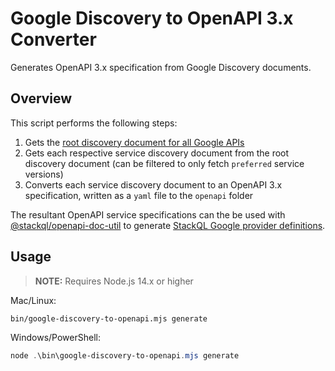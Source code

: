 # Google Discovery to OpenAPI 3.x Converter

Generates OpenAPI 3.x specification from Google Discovery documents.

## Overview

This script performs the following steps:
1. Gets the [root discovery document for all Google APIs](https://discovery.googleapis.com/discovery/v1/apis)
2. Gets each respective service discovery document from the root discovery document (can be filtered to only fetch `preferred` service versions)
3. Converts each service discovery document to an OpenAPI 3.x specification, written as a `yaml` file to the `openapi` folder

The resultant OpenAPI service specifications can the be used with [@stackql/openapi-doc-util](https://www.npmjs.com/package/@stackql/openapi-doc-util) to generate [StackQL Google provider definitions](https://registry.stackql.io/providers/google/).

## Usage

> __NOTE:__ Requires Node.js 14.x or higher

Mac/Linux:

```bash
bin/google-discovery-to-openapi.mjs generate
```

Windows/PowerShell:
    
```powershell
node .\bin\google-discovery-to-openapi.mjs generate
```